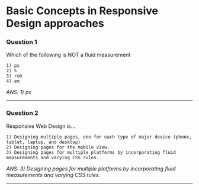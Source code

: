 # Basic Concepts in Responsive Design approaches

### Question 1
Which of the following is NOT a fluid measurement

    1) px
    2) %
    3) rem
    4) em

_ANS: 1) px_<hr>

### Question 2
Responsive Web Design is...

    1) Designing multiple pages, one for each type of major device (phone, tablet, laptop, and desktop)
    2) Designing pages for the mobile view.
    3) Designing pages for multiple platforms by incorporating fluid measurements and varying CSS rules.

_ANS: 3) Designing pages for multiple platforms by incorporating fluid measurements and varying CSS rules._<hr>
